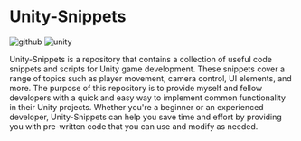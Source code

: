 # Unity-Snippets

![github](https://img.shields.io/badge/GitHub-000000?style=for-the-badge&logo=GitHub&logoColor=white)
![unity](https://img.shields.io/badge/Unity-000000?style=for-the-badge&logo=Unity&logoColor=white)

Unity-Snippets is a repository that contains a collection of useful code snippets and scripts for Unity game development. These snippets cover a range of topics such as player movement, camera control, UI elements, and more. The purpose of this repository is to provide myself and fellow developers with a quick and easy way to implement common functionality in their Unity projects. Whether you're a beginner or an experienced developer, Unity-Snippets can help you save time and effort by providing you with pre-written code that you can use and modify as needed.
